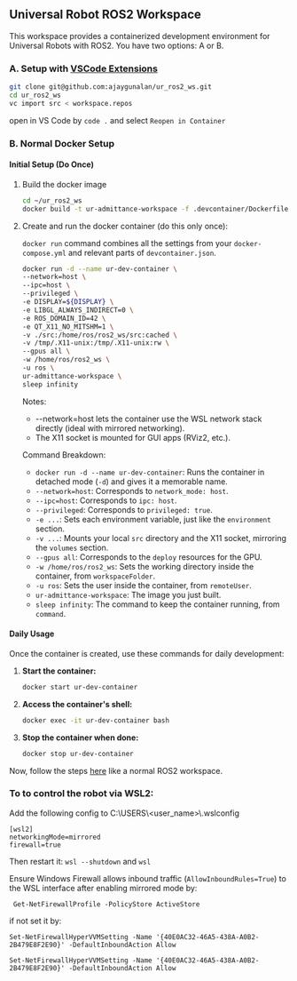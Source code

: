 ## Universal Robot ROS2 Workspace
This workspace provides a containerized development environment for Universal Robots with ROS2. You have two options: A or B.

### A. Setup with [VSCode Extensions](https://code.visualstudio.com/docs/remote/remote-overview)

```bash
git clone git@github.com:ajaygunalan/ur_ros2_ws.git
cd ur_ros2_ws
vc import src < workspace.repos
```

open in VS Code by `code .` and select `Reopen in Container`

### B. Normal Docker Setup

#### Initial Setup (Do Once)

1. Build the docker image
    ```bash
    cd ~/ur_ros2_ws
    docker build -t ur-admittance-workspace -f .devcontainer/Dockerfile .
    ```

2. Create and run the docker container (do this only once):

     `docker run` command combines all the settings from your `docker-compose.yml` and relevant parts of `devcontainer.json`.

    ```bash
    docker run -d --name ur-dev-container \
    --network=host \
    --ipc=host \
    --privileged \
    -e DISPLAY=${DISPLAY} \
    -e LIBGL_ALWAYS_INDIRECT=0 \
    -e ROS_DOMAIN_ID=42 \
    -e QT_X11_NO_MITSHM=1 \
    -v ./src:/home/ros/ros2_ws/src:cached \
    -v /tmp/.X11-unix:/tmp/.X11-unix:rw \
    --gpus all \
    -w /home/ros/ros2_ws \
    -u ros \
    ur-admittance-workspace \
    sleep infinity
    ```

    Notes:
    - --network=host lets the container use the WSL network stack directly (ideal with mirrored networking).
    - The X11 socket is mounted for GUI apps (RViz2, etc.).


    Command Breakdown:

    * `docker run -d --name ur-dev-container`: Runs the container in detached mode (`-d`) and gives it a memorable name.
    * `--network=host`: Corresponds to `network_mode: host`.
    * `--ipc=host`: Corresponds to `ipc: host`.
    * `--privileged`: Corresponds to `privileged: true`.
    * `-e ...`: Sets each environment variable, just like the `environment` section.
    * `-v ...`: Mounts your local `src` directory and the X11 socket, mirroring the `volumes` section.
    * `--gpus all`: Corresponds to the `deploy` resources for the GPU.
    * `-w /home/ros/ros2_ws`: Sets the working directory inside the container, from `workspaceFolder`.
    * `-u ros`: Sets the user inside the container, from `remoteUser`.
    * `ur-admittance-workspace`: The image you just built.
    * `sleep infinity`: The command to keep the container running, from `command`.

#### Daily Usage

Once the container is created, use these commands for daily development:

1. **Start the container:**
    ```bash
    docker start ur-dev-container
    ```

2. **Access the container's shell:**
    ```bash
    docker exec -it ur-dev-container bash
    ```

3. **Stop the container when done:**
    ```bash
    docker stop ur-dev-container
    ```

Now, follow the steps [here](https://github.com/ajaygunalan/ur_admittance_controller/blob/master/README.md) like a normal ROS2 workspace.


### To to control the robot via WSL2:


Add the following config to C:\USERS\\<user_name>\\.wslconfig
```
[wsl2]
networkingMode=mirrored
firewall=true
```
Then restart it: `wsl --shutdown` and `wsl`


Ensure Windows Firewall allows inbound traffic (`AllowInboundRules=True`) to the WSL interface after enabling mirrored mode by:

```
 Get-NetFirewallProfile -PolicyStore ActiveStore 
```

if not set it by:

```
Set-NetFirewallHyperVVMSetting -Name '{40E0AC32-46A5-438A-A0B2-2B479E8F2E90}' -DefaultInboundAction Allow
```
```
Set-NetFirewallHyperVVMSetting -Name '{40E0AC32-46A5-438A-A0B2-2B479E8F2E90}' -DefaultInboundAction Allow
```
